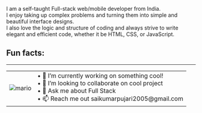 I am a self-taught Full-stack web/mobile developer from India.
<br>
I enjoy taking up complex problems and turning them into simple and beautiful interface designs.
<br>
I also love the logic and structure of coding and always strive to write elegant and efficient code, whether it be HTML, CSS, or JavaScript.

<h2> Fun facts:</h2><hr>
<table>
  <tr><td>
   <img src="  https://user-images.githubusercontent.com/69384657/179312151-fdabe3af-823f-41ab-a6d4-17a72af4e9e8.png
</td>" alt="mario">
    <td>
 • 🔭 I’m currently working on something cool!<br>
• 👯 I’m looking to collaborate on cool project<br>
• 💬 Ask me about Full Stack<br>
• 📫 Reach me out saikumarpujari2005@gmail.com<br>

    
</th>
</table>

